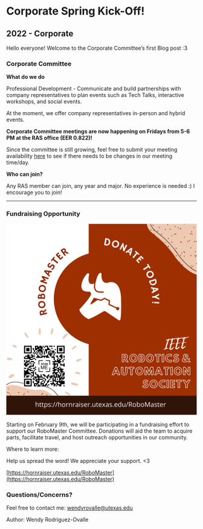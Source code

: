 # Corporate Spring Kick-Off!
## 2022 - Corporate

Hello everyone! Welcome to the Corporate Committee’s first Blog post :3 <!--more-->


### Corporate Committee


**What do we do**

Professional Development - Communicate and build partnerships with company representatives to plan events such as Tech Talks, interactive workshops, and social events. 

At the moment, we offer company representatives in-person and hybrid events. 


**Corporate Committee meetings are now happening on Fridays from 5-6 PM at the RAS office (EER 0.822)!** 

Since the committee is still growing, feel free to submit your meeting availability [here](http://whenisgood.net/Corporate2022) to see if there needs to be changes in our meeting time/day. 


**Who can join?**

Any RAS member can join, any year and major. No experience is needed :) I encourage you to join! 

 
<hr/>


### Fundraising Opportunity 
![flyer .](/src/_posts//blog/2022-2-15-Corporate/Corporate2.22.png)

Starting on February 9th, we will be participating in a fundraising effort to support our RoboMaster Committee. Donations will aid the team to acquire parts, facilitate travel, and host outreach opportunities in our community. 

Where to learn more: 

Help us spread the word! We appreciate your support. <3 

[https://hornraiser.utexas.edu/RoboMaster](https://hornraiser.utexas.edu/RoboMaster) 


### Questions/Concerns? 
Feel free to contact me: [wendyrovalle@utexas.edu](mailto:wendyrovalle@utexas.edu) 


Author: Wendy Rodriguez-Ovalle